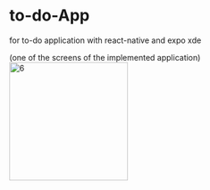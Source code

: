 # to-do-App
for to-do application with react-native and expo xde


(one of the screens of the implemented application)
<img width="212" alt="6" src="https://user-images.githubusercontent.com/13150457/48313038-4c54a300-e5fa-11e8-9b8e-43de534b1bd5.PNG">
